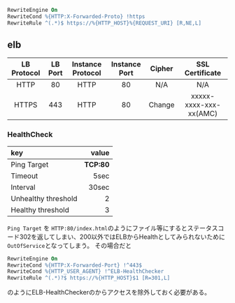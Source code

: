 
```apache
RewriteEngine On
RewriteCond %{HTTP:X-Forwarded-Proto} !https
RewriteRule ^(.*)$ https://%{HTTP_HOST}%{REQUEST_URI} [R,NE,L]
```


## elb


| LB Protocol | LB Port | Instance Protocol | Instance Port | Cipher |     SSL Certificate    |
|:-----------:|:-------:|:-----------------:|:-------------:|:------:|:----------------------:|
|     HTTP    |    80   |        HTTP       |       80      |   N/A  |           N/A          |
|    HTTPS    |   443   |        HTTP       |       80      | Change | xxxxx-xxxx-xxx-xx(AMC) |


### HealthCheck


| key | value|
|:-----------|------------:|
|     Ping Target     | **TCP:80** |
|       Timeout       |  5sec  |
|       Interval      |  30sec |
| Unhealthy threshold | 2      |
| Healthy threshold   | 3      |

`Ping Target` を `HTTP:80/index.html`のようにファイル等にするとステータスコード302を返してしまい、200以外ではELBからHealthとしてみられないために`OutOfService`となってしまう。
その場合だと

```apache
RewriteEngine On
RewriteCond %{HTTP:X-Forwarded-Port} !^443$
RewriteCond %{HTTP_USER_AGENT} !^ELB-HealthChecker
RewriteRule ^(.*)?$ https://%{HTTP_HOST}$1 [R=301,L]
```
のようにELB-HealthCheckerのからアクセスを除外しておく必要がある。
